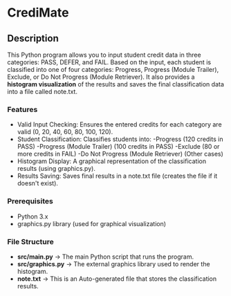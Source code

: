 # CrediMate

## Description
This Python program allows you to input student credit data in three categories: PASS, DEFER, and FAIL. Based on the input, each student is classified into one of four categories: Progress, Progress (Module Trailer), Exclude, or Do Not Progress (Module Retriever). It also provides a **histogram visualization** of the results and saves the final classification data into a file called note.txt.

### Features
- Valid Input Checking: Ensures the entered credits for each category are valid (0, 20, 40, 60, 80, 100, 120).
- Student Classification: Classifies students into:
   -Progress (120 credits in PASS)
   -Progress (Module Trailer) (100 credits in PASS)
   -Exclude (80 or more credits in FAIL)
   -Do Not Progress (Module Retriever) (Other cases)
- Histogram Display: A graphical representation of the classification results (using graphics.py).
- Results Saving: Saves final results in a note.txt file (creates the file if it doesn't exist).

### Prerequisites
- Python 3.x
- graphics.py library (used for graphical visualization)

### File Structure
- **src/main.py** → The main Python script that runs the program.
- **src/graphics.py** → The external graphics library used to render the histogram.
- **note.txt** → This is an Auto-generated file that stores the classification results.
